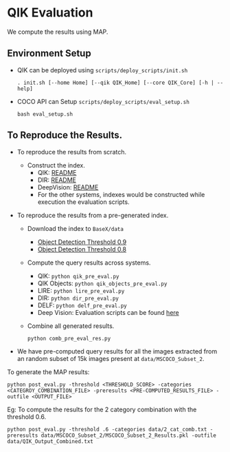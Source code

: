 # QIK Evaluation
We compute the results using MAP.

## Environment Setup
* QIK can be deployed using `scripts/deploy_scripts/init.sh`

    `. init.sh [--home Home] [--qik QIK_Home] [--core QIK_Core] [-h | --help]`

* COCO API can Setup `scripts/deploy_scripts/eval_setup.sh`
    
    `bash eval_setup.sh`
    
## To Reproduce the Results.
* To reproduce the results from scratch.
    * Construct the index.
        * QIK: [README](../README.md)
        * DIR: [README](../ML_Models/DeepImageRetrieval/README.md)
        * DeepVision: [README](../ML_Models/DeepVision/README.md)
        * For the other systems, indexes would be constructed while execution the evaluation scripts.
    
* To reproduce the results from a pre-generated index.
    * Download the index to `BaseX/data`
        * [Object Detection Threshold 0.9](https://mailmissouri-my.sharepoint.com/:u:/g/personal/az2z7_mail_umkc_edu/ER_2hDjEm-hPgFo6WnwmUCcBqd-UlvgLGlzrqYtrp8dRyA?e=eBYFWl)
        * [Object Detection Threshold 0.8](https://mailmissouri-my.sharepoint.com/:u:/g/personal/az2z7_mail_umkc_edu/EZedBIRgYntGpc9h_hsFezcBups95AkJgeR2TwyoFxW8tA?e=D2VDB6)
    * Compute the query results across systems.
        * QIK: `python qik_pre_eval.py`
        * QIK Objects: `python qik_objects_pre_eval.py`
        * LIRE: `python lire_pre_eval.py`
        * DIR: `python dir_pre_eval.py`
        * DELF: `python delf_pre_eval.py`
        * Deep Vision: Evaluation scripts can be found [here](../ML_Models/DeepVision/README.md)
    * Combine all generated results.
        
        `python comb_pre_eval_res.py` 
        
* We have pre-computed query results for all the images extracted from an random subset of 15k images present at `data/MSCOCO_Subset_2`.

To generate the MAP results:
```
python post_eval.py -threshold <THRESHOLD_SCORE> -categories <CATEGROY_COMBINATION_FILE> -preresults <PRE-COMPUTED_RESULTS_FILE> -outfile <OUTPUT_FILE>
```

Eg: To compute the results for the 2 category combination with the threshold 0.6.
```
python post_eval.py -threshold .6 -categories data/2_cat_comb.txt -preresults data/MSCOCO_Subset_2/MSCOCO_Subset_2_Results.pkl -outfile data/QIK_Output_Combined.txt
```


